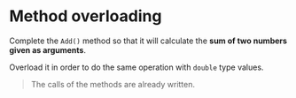 # Method overloading

Complete the `Add()` method so that it will calculate the **sum of two numbers given as arguments**.

Overload it in order to do the same operation with `double` type values.

>The calls of the methods are already written.